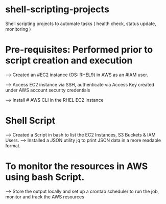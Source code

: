 # shell-scripting-projects
Shell scripting projects to automate tasks ( health check, status update, monitoring )
# Pre-requisites: Performed prior to script creation and execution
--> Created an #EC2 instance (OS: RHEL9) in AWS as an #IAM user.

--> Access EC2 instance via SSH, authenticate via Access Key created under AWS account security credentials

--> Install # AWS CLI in the RHEL EC2 Instance
# Shell Script 

--> Created a Script in bash to list the EC2 Instances, S3 Buckets & IAM Users.
--> Installed a JSON utility jq to print JSON data in a more readable format. 

# To monitor the resources in AWS using bash Script.
--> Store the output locally and set up a crontab scheduler to run the job, monitor and track the AWS resources  
